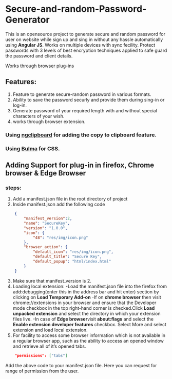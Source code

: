 # Secure-and-random-Password-Generator
This is an opensource project to generate secure and random password for user on website while sign up and sing in without any hassle automatically using **Angular JS**. 
Works on multiple devices with sync fecility.
Protect passwords with 3 levels of best encryption techniques applied to safe guard the password and client details. 


Works through browser plug-ins

## Features:

1) Feature to generate secure-random password in various formats.
2) Ability to save the password securly and provide them during sing-in or log-in.
3) Generate password of your required length with and without special characters of your wish.
4) works through browser extension.

### Using [ngclipboard](https://sachinchoolur.github.io/ngclipboard/) for adding the copy to clipboard feature.
### Using [Bulma](https://bulma.io/) for CSS.

## Adding Support for plug-in in firefox, Chrome browser & Edge Browser

### steps:

1) Add a manifest.json file in the root directory of project
2) Inside manifest.json add the following code

```json
	{
		"manifest_version":2,
		"name": "SecureKey",
		"version": "1.0.0",
		"icon": {
			"48": "res/img/icon.png"
		},
		"browser_action": {
			"default_icon": "res/img/icon.png",
			"default_title": "Secure Key",
			"default_popup": "html/index.html"
		}
	}
```
	
3) Make sure that manifest_version is 2.
4) Loading local extension:
-Load the manifest.json file into the firefox from add:debugging(enter this in the address bar and hit enter) section by clicking on **Load Temporary Add-on**
-If on **chrome browser** then visit chrome://extensions in your browser and ensure that the Developer mode checkbox in the top right-hand corner is checked.Click **Load unpacked extension** and select the directory in which your extension files live.
-In case of **Edge browser**visit **about:flags** and select the **Enable extension developer features** checkbox. Select More and select extension and load local extension.
5) For facility to access some browser information which is not available in a regular browser app, such as the ability to access an opened window and retrieve all of it’s opened tabs.

```json
	"permissions": ["tabs"]
```

Add the above code to your manifest.json file. Here you can request for range of permission from the user.
